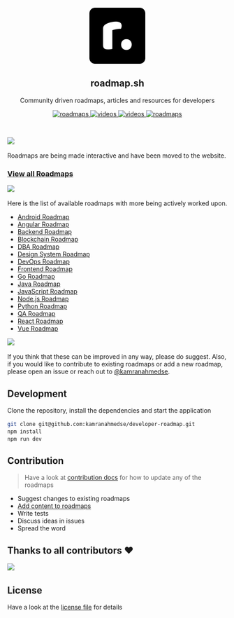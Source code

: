 <p align="center">
  <img src="public/brand.png" height="128">
  <h2 align="center">roadmap.sh</h2>
  <p align="center">Community driven roadmaps, articles and resources for developers<p>
  <p align="center">
    <a href="https://roadmap.sh/roadmaps">
    	<img src="https://img.shields.io/badge/-Roadmaps%20-0a0a0a.svg?style=flat&colorA=0a0a0a" alt="roadmaps" />
    </a>
    <a href="https://youtube.com/theroadmap?sub_confirmation=1">
    	<img src="https://img.shields.io/badge/-Videos-0a0a0a.svg?style=flat&colorA=0a0a0a" alt="videos" />
    </a>
    <a href="https://github.com/kamranahmedse/developer-roadmap/tree/0471d44c8fae58b6a36a7c57bba12253916d0249/translations">
    	<img src="https://img.shields.io/badge/-Translations-0a0a0a.svg?style=flat&colorA=0a0a0a" alt="videos" />
    </a>
    <a href="https://www.youtube.com/channel/UCA0H2KIWgWTwpTFjSxp0now?sub_confirmation=1">
    	<img src="https://img.shields.io/badge/%E2%9D%A4-YouTube%20Channel-0a0a0a.svg?style=flat&colorA=0a0a0a" alt="roadmaps" />
    </a>
  </p>
</p>

<br>

![](https://i.imgur.com/waxVImv.png)

Roadmaps are being made interactive and have been moved to the website.

### [View all Roadmaps](https://roadmap.sh)

![](https://i.imgur.com/waxVImv.png)

Here is the list of available roadmaps with more being actively worked upon.

- [Android Roadmap](https://roadmap.sh/android)
- [Angular Roadmap](https://roadmap.sh/angular)
- [Backend Roadmap](https://roadmap.sh/backend)
- [Blockchain Roadmap](https://roadmap.sh/blockchain)
- [DBA Roadmap](https://roadmap.sh/postgresql-dba)
- [Design System Roadmap](https://roadmap.sh/design-system)
- [DevOps Roadmap](https://roadmap.sh/devops)
- [Frontend Roadmap](https://roadmap.sh/frontend)
- [Go Roadmap](https://roadmap.sh/golang)
- [Java Roadmap](https://roadmap.sh/java)
- [JavaScript Roadmap](https://roadmap.sh/javascript)
- [Node.js Roadmap](https://roadmap.sh/nodejs)
- [Python Roadmap](https://roadmap.sh/python)
- [QA Roadmap](https://roadmap.sh/qa)
- [React Roadmap](https://roadmap.sh/react)
- [Vue Roadmap](https://roadmap.sh/vue)

![](https://i.imgur.com/waxVImv.png)

If you think that these can be improved in any way, please do suggest. Also, if you would like to contribute to existing roadmaps or add a new roadmap, please open an issue or reach out to [@kamranahmedse](https://twitter.com/kamranahmedse).

## Development

Clone the repository, install the dependencies and start the application

```bash
git clone git@github.com:kamranahmedse/developer-roadmap.git
npm install
npm run dev
```

## Contribution

> Have a look at [contribution docs](./contributing) for how to update any of the roadmaps

- Suggest changes to existing roadmaps
- [Add content to roadmaps](https://github.com/kamranahmedse/developer-roadmap/issues/985)
- Write tests
- Discuss ideas in issues
- Spread the word

## Thanks to all contributors ❤

 <a href = "https://github.com/kamranahmedse/developer-roadmap/graphs/contributors">
   <img src = "https://contrib.rocks/image?repo=kamranahmedse/developer-roadmap"/>
 </a>

## License

Have a look at the [license file](./license) for details
